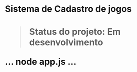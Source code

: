 <h1>Sistema de Cadastro de jogos<h1>
  
  > Status do projeto: Em desenvolvimento
  
  ...
  node app.js
  ...
  
